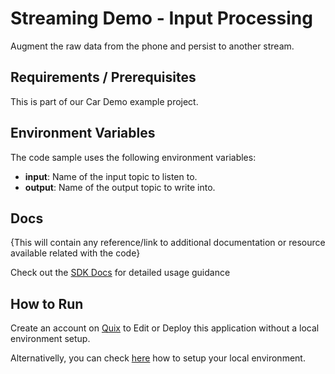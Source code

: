 # Streaming Demo - Input Processing

Augment the raw data from the phone and persist to another stream. 

## Requirements / Prerequisites

This is part of our Car Demo example project.

## Environment Variables

The code sample uses the following environment variables:

- **input**: Name of the input topic to listen to.
- **output**: Name of the output topic to write into.

## Docs
{This will contain any reference/link to additional documentation or resource available related with the code}

Check out the [SDK Docs](https://quix.ai/docs/sdk/introduction.html) for detailed usage guidance

## How to Run
Create an account on [Quix](https://portal.platform.quix.ai/self-sign-up?xlink=github) to Edit or Deploy this application without a local environment setup.

Alternativelly, you can check [here](/python/local-development) how to setup your local environment.